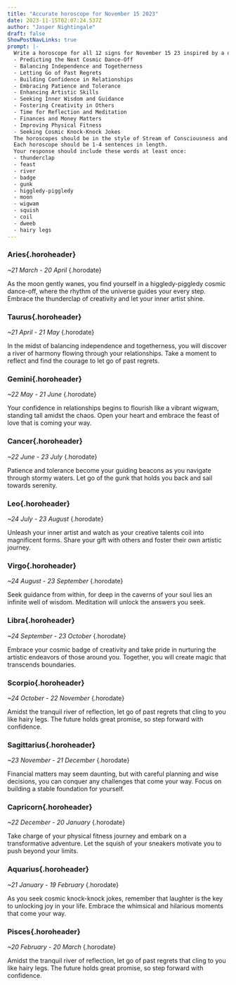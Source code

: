 ```yaml
---
title: "Accurate horoscope for November 15 2023"
date: 2023-11-15T02:07:24.537Z
author: "Jasper Nightingale"
draft: false
ShowPostNavLinks: true
prompt: |-
  Write a horoscope for all 12 signs for November 15 23 inspired by a different focus for each. Ensure you do not include the focus in the response:
  - Predicting the Next Cosmic Dance-Off
  - Balancing Independence and Togetherness
  - Letting Go of Past Regrets
  - Building Confidence in Relationships
  - Embracing Patience and Tolerance
  - Enhancing Artistic Skills
  - Seeking Inner Wisdom and Guidance
  - Fostering Creativity in Others
  - Time for Reflection and Meditation
  - Finances and Money Matters
  - Improving Physical Fitness
  - Seeking Cosmic Knock-Knock Jokes
  The horoscopes should be in the style of Stream of Consciousness and the mood of tranquil
  Each horoscope should be 1-4 sentences in length.
  Your response should include these words at least once:
  - thunderclap
  - feast
  - river
  - badge
  - gunk
  - higgledy-piggledy
  - moon
  - wigwam
  - squish
  - coil
  - dweeb
  - hairy legs
---
```


### Aries{.horoheader}

*~21 March - 20 April*
{.horodate}

As the moon gently wanes, you find yourself in a higgledy-piggledy cosmic dance-off, where the rhythm of the universe guides your every step. Embrace the thunderclap of creativity and let your inner artist shine.


### Taurus{.horoheader}

*~21 April - 21 May*
{.horodate}

In the midst of balancing independence and togetherness, you will discover a river of harmony flowing through your relationships. Take a moment to reflect and find the courage to let go of past regrets.


### Gemini{.horoheader}

*~22 May - 21 June*
{.horodate}

Your confidence in relationships begins to flourish like a vibrant wigwam, standing tall amidst the chaos. Open your heart and embrace the feast of love that is coming your way.


### Cancer{.horoheader}

*~22 June - 23 July*
{.horodate}

Patience and tolerance become your guiding beacons as you navigate through stormy waters. Let go of the gunk that holds you back and sail towards serenity.


### Leo{.horoheader}

*~24 July - 23 August*
{.horodate}

Unleash your inner artist and watch as your creative talents coil into magnificent forms. Share your gift with others and foster their own artistic journey.


### Virgo{.horoheader}

*~24 August - 23 September*
{.horodate}

Seek guidance from within, for deep in the caverns of your soul lies an infinite well of wisdom. Meditation will unlock the answers you seek.


### Libra{.horoheader}

*~24 September - 23 October*
{.horodate}

Embrace your cosmic badge of creativity and take pride in nurturing the artistic endeavors of those around you. Together, you will create magic that transcends boundaries.


### Scorpio{.horoheader}

*~24 October - 22 November*
{.horodate}

Amidst the tranquil river of reflection, let go of past regrets that cling to you like hairy legs. The future holds great promise, so step forward with confidence.


### Sagittarius{.horoheader}

*~23 November - 21 December*
{.horodate}

Financial matters may seem daunting, but with careful planning and wise decisions, you can conquer any challenges that come your way. Focus on building a stable foundation for yourself.


### Capricorn{.horoheader}

*~22 December - 20 January*
{.horodate}

Take charge of your physical fitness journey and embark on a transformative adventure. Let the squish of your sneakers motivate you to push beyond your limits.


### Aquarius{.horoheader}

*~21 January - 19 February*
{.horodate}

As you seek cosmic knock-knock jokes, remember that laughter is the key to unlocking joy in your life. Embrace the whimsical and hilarious moments that come your way.


### Pisces{.horoheader}

*~20 February - 20 March*
{.horodate}

Amidst the tranquil river of reflection, let go of past regrets that cling to you like hairy legs. The future holds great promise, so step forward with confidence.

